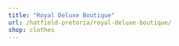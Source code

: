 ```yaml
---
title: "Royal Deluxe Boutique"
url: /hatfield-pretoria/royal-deluxe-boutique/
shop: clothes
---
```

